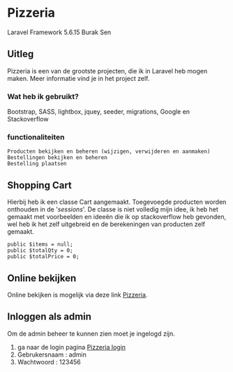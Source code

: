 # Pizzeria 
Laravel Framework 5.6.15
Burak Sen

## Uitleg
Pizzeria is een van de grootste projecten, die ik in Laravel heb mogen maken.
Meer informatie vind je in het project zelf.

### Wat heb ik gebruikt?
Bootstrap, SASS, lightbox, jquey, seeder, migrations, Google en Stackoverflow

### functionaliteiten
```
Producten bekijken en beheren (wijzigen, verwijderen en aanmaken)
Bestellingen bekijken en beheren
Bestelling plaatsen
```

## Shopping Cart
Hierbij heb ik een classe Cart aangemaakt. Toegevoegde producten worden onthouden in de '*sessions*'. De classe is niet volledig mijn idee, ik heb het gemaakt met voorbeelden en ideeën die ik op stackoverflow heb gevonden, wel heb ik het zelf uitgebreid en de berekeningen van producten zelf gemaakt.


```
public $items = null;
public $totalQty = 0;
public $totalPrice = 0;
```


## Online bekijken
Online bekijken is mogelijk via deze link [Pizzeria](http://pizzeria.bsenn.nl).

## Inloggen als admin
Om de admin beheer te kunnen zien moet je ingelogd zijn. 

1) ga naar de login pagina [Pizzeria login](http://pizzeria.bsenn.nl/login)
2) Gebrukersnaam : admin
3) Wachtwoord : 123456
